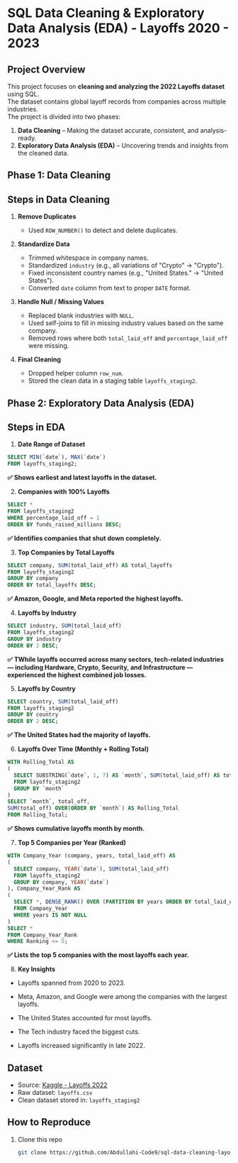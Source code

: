 # SQL Data Cleaning & Exploratory Data Analysis (EDA) - Layoffs 2020 - 2023

##  Project Overview
This project focuses on **cleaning and analyzing the 2022 Layoffs dataset** using SQL.  
The dataset contains global layoff records from companies across multiple industries.  
The project is divided into two phases:
1. **Data Cleaning** – Making the dataset accurate, consistent, and analysis-ready.  
2. **Exploratory Data Analysis (EDA)** – Uncovering trends and insights from the cleaned data.

##  Phase 1: Data Cleaning
##  Steps in Data Cleaning
1. **Remove Duplicates**  
   - Used `ROW_NUMBER()` to detect and delete duplicates.  

2. **Standardize Data**  
   - Trimmed whitespace in company names.  
   - Standardized `industry` (e.g., all variations of "Crypto" → "Crypto").  
   - Fixed inconsistent country names (e.g., "United States." → "United States").  
   - Converted `date` column from text to proper `DATE` format.  

3. **Handle Null / Missing Values**  
   - Replaced blank industries with `NULL`.  
   - Used self-joins to fill in missing industry values based on the same company.  
   - Removed rows where both `total_laid_off` and `percentage_laid_off` were missing.  

4. **Final Cleaning**  
   - Dropped helper column `row_num`.  
   - Stored the clean data in a staging table `layoffs_staging2`.

##  Phase 2: Exploratory Data Analysis (EDA)
##  Steps in EDA
1. **Date Range of Dataset**
```sql
SELECT MIN(`date`), MAX(`date`)
FROM layoffs_staging2;
```
**✅ Shows earliest and latest layoffs in the dataset.**

2. **Companies with 100% Layoffs**
```sql
SELECT *
FROM layoffs_staging2
WHERE percentage_laid_off = 1
ORDER BY funds_raised_millions DESC;
```
**✅ Identifies companies that shut down completely.**

3. **Top Companies by Total Layoffs**
```sql
SELECT company, SUM(total_laid_off) AS total_layoffs
FROM layoffs_staging2
GROUP BY company
ORDER BY total_layoffs DESC;
```
**✅ Amazon, Google, and Meta reported the highest layoffs.**

4. **Layoffs by Industry**

```sql
SELECT industry, SUM(total_laid_off)
FROM layoffs_staging2
GROUP BY industry
ORDER BY 2 DESC;
```
**✅ TWhile layoffs occurred across many sectors, tech-related industries — including Hardware, Crypto, Security, and Infrastructure — experienced the highest combined job losses.**

5. **Layoffs by Country**
```sql
SELECT country, SUM(total_laid_off)
FROM layoffs_staging2
GROUP BY country
ORDER BY 2 DESC;
```
**✅ The United States had the majority of layoffs.**

6. **Layoffs Over Time (Monthly + Rolling Total)**
```sql
WITH Rolling_Total AS 
(
  SELECT SUBSTRING(`date`, 1, 7) AS `month`, SUM(total_laid_off) AS total_off 
  FROM layoffs_staging2
  GROUP BY `month` 
)
SELECT `month`, total_off,
SUM(total_off) OVER(ORDER BY `month`) AS Rolling_Total     
FROM Rolling_Total;
```
**✅ Shows cumulative layoffs month by month.**

7. **Top 5 Companies per Year (Ranked)**
```sql
WITH Company_Year (company, years, total_laid_off) AS
(
  SELECT company, YEAR(`date`), SUM(total_laid_off)
  FROM layoffs_staging2
  GROUP BY company, YEAR(`date`)
), Company_Year_Rank AS
(
  SELECT *, DENSE_RANK() OVER (PARTITION BY years ORDER BY total_laid_off DESC) AS Ranking
  FROM Company_Year
  WHERE years IS NOT NULL
)
SELECT *
FROM Company_Year_Rank
WHERE Ranking <= 5;
```
**✅ Lists the top 5 companies with the most layoffs each year.**

8. **Key Insights**

- Layoffs spanned from 2020 to 2023.

- Meta, Amazon, and Google were among the companies with the largest layoffs.

- The United States accounted for most layoffs.

- The Tech industry faced the biggest cuts.

- Layoffs increased significantly in late 2022.

## Dataset
- Source: [Kaggle - Layoffs 2022](https://www.kaggle.com/datasets/swaptr/layoffs-2022)  
- Raw dataset: `layoffs.csv`  
- Clean dataset stored in: `layoffs_staging2`  

## How to Reproduce
1. Clone this repo  
   ```bash
   git clone https://github.com/Abdullahi-Code9/sql-data-cleaning-layoffs-2022.git










